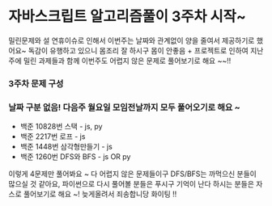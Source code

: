 # 자바스크립트 알고리즘풀이 3주차 시작~

밀린문제와 설 연휴이슈로 인해서 이번주는 날짜와 관계없이 양을 줄여서 제공하기로 했어요~
독감이 유행하고 있으니 몸조리 잘 하시구 몸이 안좋음 + 프로젝트로 인하여 지난주에 밀린 과제들과 함께 이번주도 어렵지 않은 문제로 풀어보기로 해요 ~~!!

### 3주차 문제 구성

### 날짜 구분 없음! 다음주 월요일 모임전날까지 모두 풀어오기로 해요 ~

- 백준 10828번 스택 - js, py
- 백준 2217번 로프 - js
- 백준 1448번 삼각형만들기 - js
- 백준 1260번 DFS와 BFS - js OR py

이렇게 4문제만 풀어봐요 ~ 다 어렵지 않은 문제들이구 DFS/BFS는 까먹으신 분들이 많으실 것 같아요, 파이썬으로 다시 풀어볼 분들은 푸시구 기억이 난다 하시는 분들은 자스로 풀어보기로 해요 ~! 늦게올려서 죄송합니당 화이팅 !!
